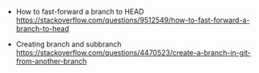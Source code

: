 * How to fast-forward a branch to HEAD   
https://stackoverflow.com/questions/9512549/how-to-fast-forward-a-branch-to-head   

* Creating branch and subbranch   
https://stackoverflow.com/questions/4470523/create-a-branch-in-git-from-another-branch   

